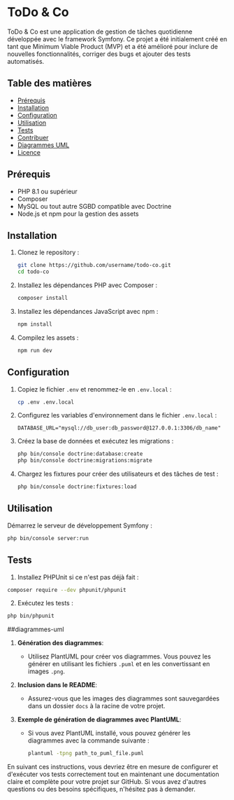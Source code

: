 # ToDo & Co

ToDo & Co est une application de gestion de tâches quotidienne développée avec le framework Symfony. Ce projet a été initialement créé en tant que Minimum Viable Product (MVP) et a été amélioré pour inclure de nouvelles fonctionnalités, corriger des bugs et ajouter des tests automatisés.

## Table des matières

- [Prérequis](#prérequis)
- [Installation](#installation)
- [Configuration](#configuration)
- [Utilisation](#utilisation)
- [Tests](#tests)
- [Contribuer](#contribuer)
- [Diagrammes UML](#diagrammes-uml)
- [Licence](#licence)

## Prérequis

- PHP 8.1 ou supérieur
- Composer
- MySQL ou tout autre SGBD compatible avec Doctrine
- Node.js et npm pour la gestion des assets

## Installation

1. Clonez le repository :

    ```bash
    git clone https://github.com/username/todo-co.git
    cd todo-co
    ```

2. Installez les dépendances PHP avec Composer :

    ```bash
    composer install
    ```

3. Installez les dépendances JavaScript avec npm :

    ```bash
    npm install
    ```

4. Compilez les assets :

    ```bash
    npm run dev
    ```

## Configuration

1. Copiez le fichier `.env` et renommez-le en `.env.local` :

    ```bash
    cp .env .env.local
    ```

2. Configurez les variables d'environnement dans le fichier `.env.local` :

    ```env
    DATABASE_URL="mysql://db_user:db_password@127.0.0.1:3306/db_name"
    ```

3. Créez la base de données et exécutez les migrations :

    ```bash
    php bin/console doctrine:database:create
    php bin/console doctrine:migrations:migrate
    ```

4. Chargez les fixtures pour créer des utilisateurs et des tâches de test :

    ```bash
    php bin/console doctrine:fixtures:load
    ```

## Utilisation

Démarrez le serveur de développement Symfony :

```bash
php bin/console server:run
```

## Tests

1. Installez PHPUnit si ce n'est pas déjà fait :

```bash
composer require --dev phpunit/phpunit
```

2. Exécutez les tests :

```bash
php bin/phpunit
```


##diagrammes-uml

1. **Génération des diagrammes**:
   - Utilisez PlantUML pour créer vos diagrammes. Vous pouvez les générer en utilisant les fichiers `.puml` et en les convertissant en images `.png`.

2. **Inclusion dans le README**:
   - Assurez-vous que les images des diagrammes sont sauvegardées dans un dossier `docs` à la racine de votre projet.

3. **Exemple de génération de diagrammes avec PlantUML**:
   - Si vous avez PlantUML installé, vous pouvez générer les diagrammes avec la commande suivante :
     ```bash
     plantuml -tpng path_to_puml_file.puml
     ```

En suivant ces instructions, vous devriez être en mesure de configurer et d'exécuter vos tests correctement tout en maintenant une documentation claire et complète pour votre projet sur GitHub. Si vous avez d'autres questions ou des besoins spécifiques, n'hésitez pas à demander.

